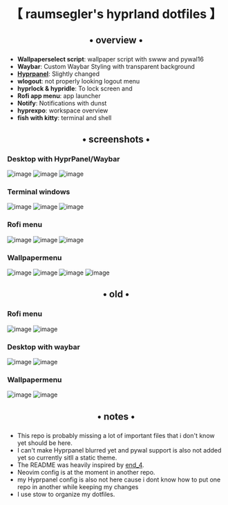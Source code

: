 <div align="center">
    <h1>【 raumsegler's hyprland dotfiles 】</h1>
    <h3></h3>
</div>

<div align="center">
    <h2>• overview •</h2>
    <h3></h3>
</div>

  - **Wallpaperselect script**: wallpaper script with swww and pywal16
  - **Waybar**: Custom Waybar Styling with transparent background
  - **[Hyprpanel](https://github.com/Jas-SinghFSU/HyprPanel)**: Slightly changed
  - **wlogout**: not properly looking logout menu 
  - **hyprlock & hypridle**: To lock screen and 
  - **Rofi app menu**: app launcher
  - **Notify**: Notifications with dunst 
  - **hyprexpo**: workspace overview 
  - **fish with kitty**: terminal and shell

<div align="center">
    <h2>• screenshots •</h2>
    <h3></h3>
</div>

### **Desktop with HyprPanel/Waybar**
![image](https://github.com/Raumsegler1/dotfiles/blob/main/screenshots/Hyprpanel.png)
![image](https://github.com/Raumsegler1/dotfiles/blob/main/screenshots/both1.png)
![image](https://github.com/Raumsegler1/dotfiles/blob/main/screenshots/both2.png)

### **Terminal windows**
![image](https://github.com/Raumsegler1/dotfiles/blob/2fb52af18f80427c8d2502174e1cc25f613d5874/screenshots/desktop-terminal.png)
![image](https://github.com/Raumsegler1/dotfiles/blob/2fb52af18f80427c8d2502174e1cc25f613d5874/screenshots/desktop-terminal2.png)
![image](https://github.com/Raumsegler1/dotfiles/blob/2fb52af18f80427c8d2502174e1cc25f613d5874/screenshots/desktop-terminal3.png)

### **Rofi menu**
![image](https://github.com/Raumsegler1/dotfiles/blob/main/screenshots/Rofinew.png)
![image](https://github.com/Raumsegler1/dotfiles/blob/main/screenshots/both%26launcher.png)
![image](https://github.com/Raumsegler1/dotfiles/blob/main/screenshots/rofinew2.png)

### **Wallpapermenu**
![image](https://github.com/Raumsegler1/dotfiles/blob/main/screenshots/both%26launcher2.png)
![image](https://github.com/Raumsegler1/dotfiles/blob/main/screenshots/wallpapernew.png)
![image](https://github.com/Raumsegler1/dotfiles/blob/main/screenshots/wallpapernew2.png)
![image]()

<div align="center">
    <h2>• old •</h2>
    <h3></h3>
</div>

### **Rofi menu**
![image](https://github.com/Raumsegler1/dotfiles/blob/2fb52af18f80427c8d2502174e1cc25f613d5874/screenshots/desktop-rofi.png)
![image](https://github.com/Raumsegler1/dotfiles/blob/2fb52af18f80427c8d2502174e1cc25f613d5874/screenshots/desktop-rofi2.png)

### **Desktop with waybar**
![image](https://github.com/Raumsegler1/dotfiles/blob/2fb52af18f80427c8d2502174e1cc25f613d5874/screenshots/desktop-waybar.png)
![image](https://github.com/Raumsegler1/dotfiles/blob/2fb52af18f80427c8d2502174e1cc25f613d5874/screenshots/desktop-waybar2.png)

### **Wallpapermenu**
![image](https://github.com/Raumsegler1/dotfiles/blob/2fb52af18f80427c8d2502174e1cc25f613d5874/screenshots/desktop-wallpaper.png)
![image](https://github.com/Raumsegler1/dotfiles/blob/2fb52af18f80427c8d2502174e1cc25f613d5874/screenshots/desktop-wallpaper2.png)

<div align="center">
    <h2>• notes •</h2>
    <h3></h3>
</div>

- This repo is probably missing a lot of important files that i don't know yet should be here.
- I can't make Hyprpanel blurred yet and pywal support is also not added yet so currently sitll a static theme.
- The README was heavily inspired by [end_4](https://github.com/end-4/dots-hyprland/tree/main).
- Neovim config is at the moment in another repo.
- my Hyprpanel config is also not here cause i dont know how to put one repo in another while keeping my changes
- I use stow to organize my dotfiles.
